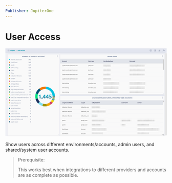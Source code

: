 ```yaml
---
Publisher: JupiterOne
---
```


# User Access

![sample-screenshot](board.png)

Show users across different environments/accounts, admin users, and shared/system user accounts.

> Prerequisite: 
>
> This works best when integrations to different providers and accounts are 
> as complete as possible.
